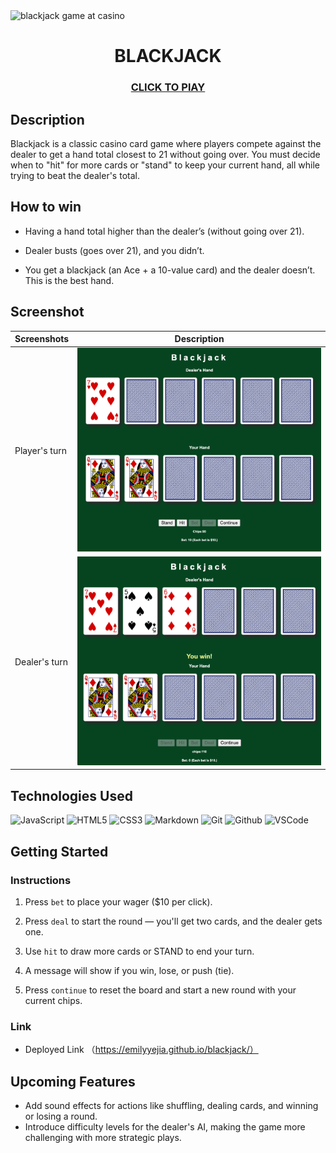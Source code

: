 <div id="header" >

  <img src="https://cdn.pixabay.com/photo/2020/10/01/16/31/casino-5619014_1280.jpg" width="800" height="300" alt="blackjack game at casino">

</div>
  <div id="description" align="center">

  # BLACKJACK

  ### [CLICK TO PlAY](https://emilyyejia.github.io/blackjack/)

</div>

## Description
Blackjack is a classic casino card game where players compete against the dealer to get a hand total closest to 21 without going over. You must decide when to "hit" for more cards or "stand" to keep your current hand, all while trying to beat the dealer's total.

## How to win
- Having a hand total higher than the dealer’s (without going over 21).

- Dealer busts (goes over 21), and you didn’t.

- You get a blackjack (an Ace + a 10-value card) and the dealer doesn’t.
This is the best hand.

## Screenshot
| Screenshots| Description |
| ------ | ----------- |
| Player's turn | <img src="screenshots/playerhand.png" alt="player's turn"> |
| Dealer's turn | <img src="screenshots/dealerhand.png" alt="dealer's turn"> |

## Technologies Used

  ![JavaScript](https://img.shields.io/badge/-JavaScript-05122A?style=flat&logo=javascript)
  ![HTML5](https://img.shields.io/badge/-HTML5-05122A?style=flat&logo=html5)
  ![CSS3](https://img.shields.io/badge/-CSS-05122A?style=flat&logo=css3)
  ![Markdown](https://img.shields.io/badge/-Markdown-05122A?style=flat&logo=markdown)
  ![Git](https://img.shields.io/badge/-Git-05122A?style=flat&logo=git)
  ![Github](https://img.shields.io/badge/-GitHub-05122A?style=flat&logo=github)
  ![VSCode](https://img.shields.io/badge/-VS_Code-05122A?style=flat&logo=visualstudio)

## Getting Started

### Instructions

1. Press `bet` to place your wager ($10 per click).

2. Press `deal` to start the round — you'll get two cards, and the dealer gets one.

3. Use `hit` to draw more cards or STAND to end your turn.

4. A message will show if you win, lose, or push (tie).

5. Press `continue` to reset the board and start a new round with your current chips.

### Link

- Deployed Link （https://emilyyejia.github.io/blackjack/）

## Upcoming Features

- Add sound effects for actions like shuffling, dealing cards, and winning or losing a round.
- Introduce difficulty levels for the dealer's AI, making the game more challenging with more strategic plays.

